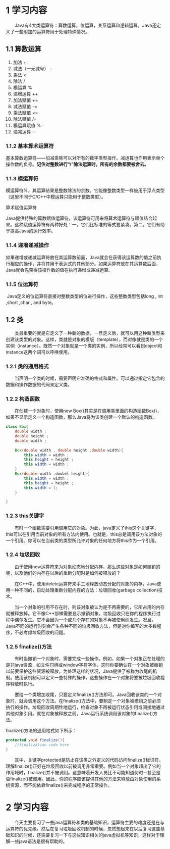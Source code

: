 # 1 学习内容

&emsp;&emsp;Java有4大类运算符：算数运算，位运算，关系运算和逻辑运算。Java还定义了一些附加的运算符用于处理特殊情况。

## 1.1 算数运算

1. 加法        +
2. 减法（一元减号） -
3. 乘法        ×
4. 除法         /
5. 模运算     %
6. 递增运算  ++
7. 加法赋值  +=
8. 减法赋值  -=
9. 乘法赋值  ×=
10. 除法赋值 /=
11. 模运算赋值  %=
12. 递减运算   --

### 1.1.2 基本算术运算符

​	基本算数运算符——加减乘除可以对所有的数字类型操作。减运算也作用表示单个操作数的负号。**记住对整数进行“/”除法运算时，所有的余数都要被舍去。**

### 1.1.3 模运算符

​	模运算符%，其运算结果是整数除法的余数。它能像整数类型一样被用于浮点类型（这里不同于C/C++中模运算只能用于整数类型）。

算术赋值运算符

​	Java提供特殊的算数赋值运算符，该运算符可用来将算术运算符与赋值结合起来。这种赋值运算符有两种好处：一，它们比标准的等式要紧凑。第二，它们有助于提高Java的运行效率。

### 1.1.4 递增递减操作

​	如果递增或递减运算符放在其运算数前面，Java就会在获得该运算数的值之前执行相应的操作，并将其用于表达式的其他部分。如果运算符放在其运算数后面，Java就会先获得该操作数的值在执行递增或递减运算。

### 1.1.5 位运算符

​	Java定义的位运算符直接对整数类型的位进行操作，这些整数类型包括long , int ,short ,char , and byte。

## 1.2 类

&emsp;&emsp;类最重要的就是它定义了一种新的数据，一旦定义后，就可以用这种新类型来创建该类型的对象。这样，类就是对象的模版（template），而对像就是类的一个实例（instance）。既然一个对象就是一个类的实例，所以经常可以看到object和instance这两个词可以呼唤使用。

### 1.2.1 类的通用格式

&emsp;&emsp;当声明一个类的时候，需要声明它准确的格式和属性。可以通过指定它包含的数据和操作数据的代码来定义类。

### 1.2.2  构造函数

&emsp;&emsp;在创建一个对象时，使用new Box()其实是在调用类里面的构造函数Box()，如果不显示定义一个构造函数，那么Java将为该类创建一个默认的构造函数。

```java
class Box{
    double width ;
    double height ;
    double width ;
    
    Box(double width , double height ,double width){
        this.width = width ;
        this.height = height ;
        this.width = width ;
    }
    Box(double width ,doubel height){
        this.width = width ;
        this.height = height ;
        this.width = 1;
    }
    
}
```

### 1.2.3  this关键字

&emsp;&emsp;有时一个函数需要引用调用它的对象。为此，java定义了this这个关键字，this可以在引用当前对象的所有方法内使用。也就是，this总是调用该方法对象的一个引用。你可以在当前类的类型所允许对象的任何地方将this作为一个引用。

### 1.2.4 垃圾回收

&emsp;&emsp;由于使用new运算符来为对象动态地分配内存，那么这些对象是如何撤销的呢，以及他们的内存在以后的重新分配时是如何被释放的？
	
&emsp;&emsp;在C++中，使用delete运算符来手工地释放动态分配的对象的内存，Java使用一种不同的，自动处理重新分配内存的方法：垃圾回收(garbage collection)技术。
	
&emsp;&emsp;当一个对象的引用不存在时，则该对象被认为是不再需要的，它所占用的内存就被释放掉。它不像C++那样需要显示撤销对象。垃圾回收只在你的程序执行过程中偶尔发生。它不会因为一个或几个存在的对象不再被使用而发生。况且，Java不同的运行时刻会产生各种不同的垃圾回收方法，但是对你编写的大多数程序，不必考虑垃圾回收的问题。

### 1.2.5 finalize()方法

&emsp;&emsp;有时当撤销一个对象时，需要完成一些操作。例如，如果一个对象正在处理的是非java资源，如文件句柄或window字符字体，这时你要确认在一个对象被撤销以前要保护这些资源被释放，为处理这样的状况，Java提供了被称为收尾的机制。使用该机制可以定义一些特殊的操作，这些操作在一个对象将要被垃圾回收程序释放时执行。
	
&emsp;&emsp;要给一个类增加收尾，只要定义finalize()方法即可。Java回收该类的一个对象时，就会调用这个方法。在finalize()方法中，要制定一个对象被撤销之前必须执行的操作。垃圾回收周期性地运行，检查对象不再被运行状态引用或间接地通过其他对象引用。就在对象被释放之前，Java运行系统调用该对象的finalize()方法。
	
finalize()方法的通用格式如下所示：	

```java
protected void finalize(){
    //finalization code here
}
```

&emsp;&emsp;其中，关键字protected是防止在该类之外定义的代码访问finalize()标识符。理解finalize()正好在垃圾回收以前被调用非常重要。例如当一个对象超出了它的作用域时，finalize()并不被调用。这意味着开发人员比不可能知道何时--甚至是否finalize()被调用。因此，你的程序应该提供其他的方法来释放由对象使用的系统资源，而不能依靠finalize()来完成程序的正常操作。

# 2 学习内容

&emsp;&emsp;今天主要复习了一些java运算符和类的基础知识，运算符主要的难度还是在与运算符的优先级。然后在复习垃圾回收机制的时候，忽然想起来在以后复习这些基础知识的时候，还需要复习一下与这些知识相关的java虚拟机等知识，这样对于理解一些java语法是很有帮助的。


​	























​	

​	